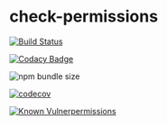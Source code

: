 # check-permissions

[![Build Status](https://travis-ci.com/doronnahum/check-permissions.svg?branch=master)](https://travis-ci.com/doronnahum/check-permissions)

[![Codacy Badge](https://api.codacy.com/project/badge/Grade/45005f2e2b334040abc2787b0dd25954)](https://www.codacy.com?utm_source=github.com&utm_medium=referral&utm_content=doronnahum/check-permissions&utm_campaign=Badge_Grade)

![npm bundle size](https://img.shields.io/bundlephobia/minzip/check-permissions)

[![codecov](https://codecov.io/gh/doronnahum/check-permissions/branch/master/graph/badge.svg)](https://codecov.io/gh/doronnahum/check-permissions)

[![Known Vulnerpermissions](https://snyk.io/test/github/doronnahum/check-permissions/badge.svg?targetFile=package.json)](https://snyk.io/test/github/doronnahum/check-permissions?targetFile=package.json)
